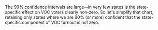 The 90% confidence intervals are large—in very few states is the state-specific
effect on VOC voters clearly non-zero.  So let's simplify that chart, retaining only
states where we are 90% (or more) confident that the state-specific component of VOC
turnout is not zero.
